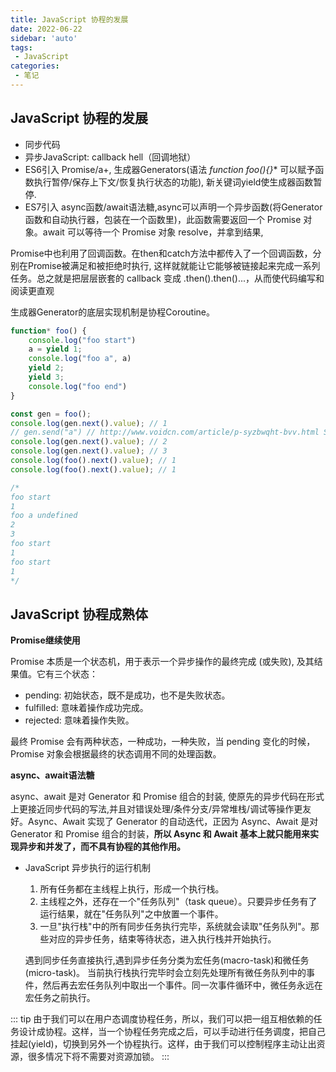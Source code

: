 ```yaml
---
title: JavaScript 协程的发展
date: 2022-06-22
sidebar: 'auto'
tags:
 - JavaScript
categories:
 - 笔记
---
```


## JavaScript 协程的发展

- 同步代码
- 异步JavaScript: callback hell（回调地狱）
- ES6引入 Promise/a+, 生成器Generators(语法 *function foo(){}**  可以赋予函数执行暂停/保存上下文/恢复执行状态的功能), 新关键词yield使生成器函数暂停.
- ES7引入 async函数/await语法糖,async可以声明一个异步函数(将Generator函数和自动执行器，包装在一个函数里)，此函数需要返回一个 Promise 对象。await 可以等待一个 Promise 对象 resolve，并拿到结果,

Promise中也利用了回调函数。在then和catch方法中都传入了一个回调函数，分别在Promise被满足和被拒绝时执行, 这样就就能让它能够被链接起来完成一系列任务。总之就是把层层嵌套的 callback 变成 .then().then()...，从而使代码编写和阅读更直观

生成器Generator的底层实现机制是协程Coroutine。

```javascript
function* foo() {
    console.log("foo start")
    a = yield 1;
    console.log("foo a", a)
    yield 2;
    yield 3;
    console.log("foo end")
}

const gen = foo();
console.log(gen.next().value); // 1
// gen.send("a") // http://www.voidcn.com/article/p-syzbwqht-bvv.html SpiderMonkey引擎支持 send 语法
console.log(gen.next().value); // 2
console.log(gen.next().value); // 3
console.log(foo().next().value); // 1
console.log(foo().next().value); // 1

/*
foo start
1
foo a undefined
2
3
foo start
1
foo start
1
*/

```

## JavaScript 协程成熟体

**Promise继续使用**

Promise 本质是一个状态机，用于表示一个异步操作的最终完成 (或失败), 及其结果值。它有三个状态：

- pending: 初始状态，既不是成功，也不是失败状态。
- fulfilled: 意味着操作成功完成。
- rejected: 意味着操作失败。

最终 Promise 会有两种状态，一种成功，一种失败，当 pending 变化的时候，Promise 对象会根据最终的状态调用不同的处理函数。

**async、await语法糖**

async、await 是对 Generator 和 Promise 组合的封装, 使原先的异步代码在形式上更接近同步代码的写法,并且对错误处理/条件分支/异常堆栈/调试等操作更友好。Async、Await 实现了 Generator 的自动迭代，正因为 Async、Await 是对 Generator 和 Promise 组合的封装，**所以 Async 和 Await 基本上就只能用来实现异步和并发了，而不具有协程的其他作用。**

- JavaScript 异步执行的运行机制

  1. 所有任务都在主线程上执行，形成一个执行栈。
  2. 主线程之外，还存在一个"任务队列"（task queue）。只要异步任务有了运行结果，就在"任务队列"之中放置一个事件。
  3. 一旦"执行栈"中的所有同步任务执行完毕，系统就会读取"任务队列"。那些对应的异步任务，结束等待状态，进入执行栈并开始执行。

  遇到同步任务直接执行,遇到异步任务分类为宏任务(macro-task)和微任务(micro-task)。
  当前执行栈执行完毕时会立刻先处理所有微任务队列中的事件，然后再去宏任务队列中取出一个事件。同一次事件循环中，微任务永远在宏任务之前执行。

::: tip
由于我们可以在用户态调度协程任务，所以，我们可以把一组互相依赖的任务设计成协程。这样，当一个协程任务完成之后，可以手动进行任务调度，把自己挂起(yield)，切换到另外一个协程执行。这样，由于我们可以控制程序主动让出资源，很多情况下将不需要对资源加锁。
:::

### 